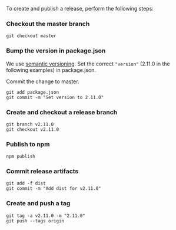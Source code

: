 To create and publish a release, perform the following steps:

### Checkout the master branch

    git checkout master

### Bump the version in package.json

We use [semantic versioning](https://semver.org). Set the correct `"version"` (2.11.0 in the following examples) in package.json.

Commit the change to master.

    git add package.json
    git commit -m "Set version to 2.11.0"

### Create and checkout a release branch

    git branch v2.11.0
    git checkout v2.11.0

### Publish to npm

    npm publish

### Commit release artifacts

    git add -f dist
    git commit -m "Add dist for v2.11.0"

### Create and push a tag

    git tag -a v2.11.0 -m "2.11.0"
    git push --tags origin
